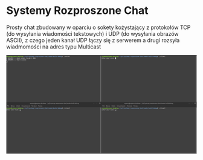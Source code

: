 # Systemy Rozproszone Chat

Prosty chat zbudowany w oparciu o sokety kożystający z protokołów TCP (do wysyłania wiadomości tekstowych) i UDP (do wysyłania obrazów ASCII), z czego jeden kanał UDP łączy się z serwerem a drugi rozsyła wiadmomości na adres typu Multicast

![Podgląd działania systemu](https://github.com/szymonSumara/systemy-rozproszone-chat/blob/main/app-preview.gif)
